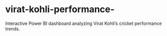 # virat-kohli-performance-
Interactive Power BI dashboard analyzing Virat Kohli’s cricket performance trends.
